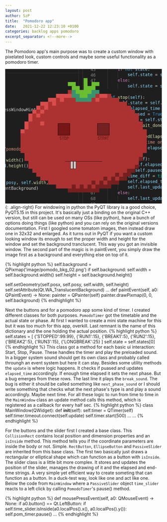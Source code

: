 ```yaml
---
layout: post
author: SzP
title:  "Pomodoro app"
date:   2021-12-22 12:23:10 +0100
categories: backlog apps pomodoro
excerpt_separator: <!--more-->
---
```

The Pomodoro app's main purpose was to create a custom window with pixelated look, custom controls and maybe some useful functionality as a pomodoro timer.
<!--more-->
![app image](https://github.com/PeterSzasz/PomodoroApp/raw/master/screenshot_1.png){: .align-right}
For windowing in python the PyQT library is a good choice, PyQT5.15 in this project. It's basically just a binding on the original C++ version, but still can be used on many OSs (like python), have a bunch of options doing things (like python) and you can rely on the original versions documentation.
First I googled some tomatom images, then instead draw one in 32x32 and enlarged. As it turns out in PyQT if you want a custom looking window its enough to set the proper width and height for the window and set the background tranclucent. This way you got an invisible window. The second part of the magic is in paintEvent, you simply draw the image first as a background and everything else on top of it.

{% highlight python %}
self.background = QPixmap('image/pomodo_bkg_02.png')
if self.background:
    self.width = self.background.width()
    self.height = self.background.height()

self.setGeometry(self.posx, self.posy, self.width, self.height)
self.setAttribute(Qt.WA_TranslucentBackground)
...
def paintEvent(self, a0: QPaintEvent) -> None:
    painter = QPainter(self)
    painter.drawPixmap(0, 0, self.background)
{% endhighlight %}

Next the buttons and for a pomodoro app some kind of timer. I created different classes for both purposes. `PomodoTimer` got the timetable and the actual state or phase. At first I wanted to create a mini state machine for this but it was too much for this app, overkill. Last remnant is the name of this dictionary and the one holding the actual position.
{% highlight python %}
self.states = [ {'STOPPED':99.99},
                {'RUN1':15},
                {'BREAK1':5},
                {'RUN2':15},
                {'BREAK2':5},
                {'RUN3':15},
                {'LONGBREAK':25}
                ]
self.state = self.states[0]
{% endhighlight %}
This class got a method for each basic ui interaction: Start, Stop, Pause. These handles the timer and play the preloaded sound. In a bigger system sound should get its own class and probably called throungh an event system but here it can stay. Besides some utility methods the `update` is where logic happens. It checks if puased and updates `elapsed_time` accordingly. If enough time elapsed it sets the next phase. But a bug emerges from these rows. The last line it plays the `break_sound`. The bug is either it should be called something like `next_phase_sound` or I should write something that checks what the next phase's type is and play a sound accordingly. Maybe next time.
For all these logic to run from time to time in the `MainWindow` class an update method calls this method, which is registered as a callback for every half sec.
{% highlight python %}
class MainWindow(QWidget):
    def __init__(self):
        self.timer = QTimer(self)
        self.timer.timeout.connect(self.update)
        self.timer.start(500)
        ...
    ...
{% endhighlight %}

For the buttons and the slider first I created a base class. This `CollisionRect` contains local position and dimension properties and an `isInside` method. This method tells you if the coordinate parameters are inside the body or not. Simple. `RectButton`, `EllipseButton` and `PassiveSlider` are inherited from this base class. The first two basically just draws a rectangular or elliptical shape which can function as a button with `isInside`. The slider class is a little bit more complex. It stores and updates the position of the slider, manages the drawing of it and the elapsed and end-time strings.
A very simple yet efficient way to create someting that can function as a button. In a duck-test way, look like one and act like one. Below the code from `MainWindow` where a `PassiveSlider` object `time_slider` reacts to a left click by calling `PomodoTimer`'s pause() method.

{% highlight python %}
def mousePressEvent(self, a0: QMouseEvent) -> None:
    if a0.button() == Qt.LeftButton:
        if self.time_slider.isInside(a0.localPos().x(), a0.localPos().y()):
            self.pom_timer.pause()
    ...
{% endhighlight %}